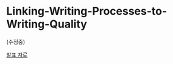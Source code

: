 # Linking-Writing-Processes-to-Writing-Quality

(수정중)

[발표 자료](https://drive.google.com/file/d/1wIzui2uzwiAZLEbkkduyJdITcGKE71qa/view?usp=drive_link)
